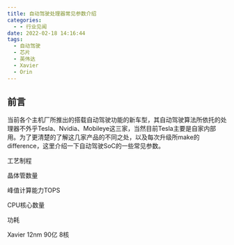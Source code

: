 ```yaml
---
title: 自动驾驶处理器常见参数介绍
categories:
  - - 行业见闻
date: 2022-02-18 14:16:44
tags:
  - 自动驾驶
  - 芯片
  - 英伟达
  - Xavier
  - Orin
---
```

## 前言
当前各个主机厂所推出的搭载自动驾驶功能的新车型，其自动驾驶算法所依托的处理器不外乎Tesla、Nvidia、Mobileye这三家，当然目前Tesla主要是自家内部用。为了更清楚的了解这几家产品的不同之处，以及每次升级所make的difference，这里介绍一下自动驾驶SoC的一些常见参数。

工艺制程

晶体管数量

峰值计算能力TOPS

CPU核心数量

功耗

Xavier 12nm 90亿 8核 
